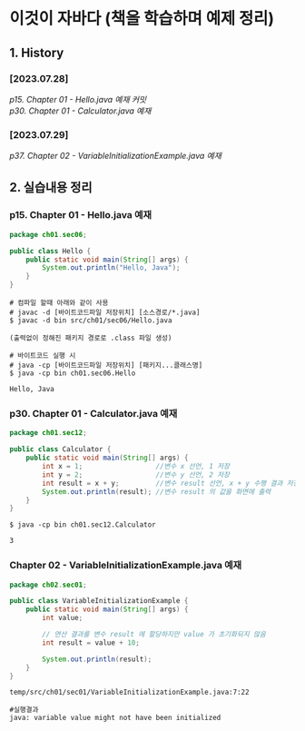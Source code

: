 # 이것이 자바다 (책을 학습하며 예제 정리)  
## 1. History
### [2023.07.28]
*p15. Chapter 01 - Hello.java 예재 커밋*  
*p30. Chapter 01 - Calculator.java 예재*  
### [2023.07.29]
*p37. Chapter 02 - VariableInitializationExample.java 예재*  
###
## 2. 실습내용 정리
### p15. Chapter 01 - Hello.java 예재
```java
package ch01.sec06;

public class Hello {
    public static void main(String[] args) {
        System.out.println("Hello, Java");
    }
}
```
```shell
# 컴파일 할때 아래와 같이 사용
# javac -d [바이트코드파일 저장위치] [소스경로/*.java]
$ javac -d bin src/ch01/sec06/Hello.java

(출력없이 정해진 패키지 경로로 .class 파일 생성)
```

```shell
# 바이트코드 실행 시
# java -cp [바이트코드파일 저장위치] [패키지...클래스명]
$ java -cp bin ch01.sec06.Hello

Hello, Java
```

### p30. Chapter 01 - Calculator.java 예재
```java
package ch01.sec12;

public class Calculator {
    public static void main(String[] args) {
        int x = 1;                  //변수 x 선언, 1 저장
        int y = 2;                  //변수 y 선언, 2 저장
        int result = x + y;         //변수 result 선언, x + y 수행 결과 저장
        System.out.println(result); //변수 result 의 값을 화면에 출력
    }
}
```
```shell
$ java -cp bin ch01.sec12.Calculator 

3
```
### Chapter 02 - VariableInitializationExample.java 예재
```java
package ch02.sec01;

public class VariableInitializationExample {
    public static void main(String[] args) {
        int value;

        // 연산 결과를 변수 result 에 할당하지만 value 가 초기화되지 않음
        int result = value + 10;

        System.out.println(result);
    }
}
```
```shell
temp/src/ch01/sec01/VariableInitializationExample.java:7:22

#실행결과
java: variable value might not have been initialized
```
